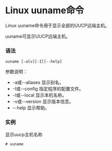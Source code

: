 # Linux uuname命令

Linux uuname命令用于显示全部的UUCP远端主机。

uuname可显示UUCP远端主机。

### 语法

    uuname [-alv][-I][--help]

参数说明：

- -a或--aliases   显示别名。
- -I或--config   指定程序的配置文件。
- -l或--local   显示本机名称。
- -v或--version   显示版本信息。
- --help   显示帮助。

### 实例

显示uucp主机名称

    # uuname